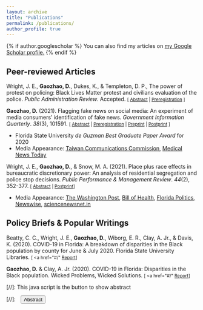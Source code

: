 ```yaml
---
layout: archive
title: "Publications"
permalink: /publications/
author_profile: true
---
```


{% if author.googlescholar %}
  You can also find my articles on <u><a href="{{author.googlescholar}}">my Google Scholar profile</a>.</u>
{% endif %}
## Peer-reviewed Articles
Wright, J. E., **Gaozhao, D.**, Dukes, K., & Templeton, D. P., The power of protest on policing: Black Lives Matter protest and civilians evaluation of the police. _Public Administration Review_. Accepted. <small>[ <a href="#/" onclick="visib('blm-abstract')">Abstract</a> | [Preregistration][blm-prereg] ]</small>

<div id="blm-abstract" style="display: none; text-align: justify; line-height: 1.2" ><small>
In 2020, police brutality against Black Americans catalyzed BLM protests across all 50 states. Though BLM protests continue to permeate society, few scholars explore how these protests change Americans’ perceptions of the police. To investigate this phenomenon more meticulously, we administered an online survey experiment—oversampling Black American participants—to measure how protest culture, specifically BLM protests, influence participants’ perceptions of the police. Our survey found that 1) Black American participants have a lower evaluation of police performance, but a higher evaluation of the BLM Movement than White American participants and 2) the presence of a general protest negatively impacts peoples’ perception of police performance. Using Critical Race Theory (CRT) these findings suggest that the visibility of BLM protest changes both Black and White perceptions of the police at varying degrees.
</small><br><br/></div>

[blm-prereg]: https://osf.io/43qe8


**Gaozhao, D.** (2021). Flagging fake news on social media: An experiment of media consumers’ identification of fake news. _Government Information Quarterly_. _38_(3), 101591. <small>[ <a href="#/" onclick="visib('fake-news-abstract')">Abstract</a> | [Preregistration][fake-news-prereg] | [Preprint][fake-news-preprint] | [Postprint][fake-news-postprint] ]</small>

<div id="fake-news-abstract" style="display: none; text-align: justify; line-height: 1.2" ><small>
Policymakers are taking action to protect their citizens and democratic systems from online misinformation. However, media consumers usually have a hard time differentiating misinformation from authentic information. There are two explanations for this difficulty, namely lazy reasoning and motivated reasoning. While lazy reasoning suggests that people may feel reluctant to conduct critical reasoning when consuming online information, the motivated reasoning theory points out that individuals are also thinking in alignment with their identities and established viewpoints. A proposed approach to address this issue is adding fact-checking flags in the hope that flags could alert people to information falsehoods and stimulate critical thinking. This study examines the impact of fact-checking flags on media consumers' identification of fake news. Conducting an experiment (n = 717) on Amazon Mechanical Turk, the study finds that experimental participants with different political backgrounds depend heavily on flag-checking results provided by flags. Flags are powerful to influence people's judgments in a way that participants have blind beliefs in flags even if the flag assessments are inaccurate. Furthermore, the study's results indicate that flag assessments made by professional fact-checkers or crowdsourcing are equally influential in shaping participants' identification. These observations provide public and private leaders with suggestions that fact-checking flags can significantly affect media consumers' identification of fake news. However, flags appear to have little ability to promote critical thinking in this experiment.
</small><br><br/></div>

[fake-news-prereg]: https://osf.io/4g7mw
[fake-news-preprint]: https://www.researchgate.net/publication/345413560_Flagging_fake_news_on_social_media_An_experiment_of_media_consumers'_identification_of_fake_news
[fake-news-postprint]: https://doi.org/10.1016/j.giq.2021.101591

  - Florida State University _de Guzman Best Graduate Paper Award_ for 2020
  - Media Appearance: <a href="https://www.ncc.gov.tw/chinese/files/21042/5190_45998_210429_1.pdf" target="_blank"><u>Taiwan Communications Commission</u></a>, <a href="https://www.medicalnewstoday.com/articles/how-has-social-media-affected-mental-health-during-the-pandemic" target="_blank"><u>Medical News Today</u></a>

Wright, J. E., **Gaozhao, D.**, & Snow, M. A. (2021). Place plus race effects in bureaucratic discretionary power: An analysis of residential segregation and police stop decisions. _Public Performance & Management Review_. _44_(2), 352-377. <small>[ <a href="#/" onclick="visib('segregation-abstract')">Abstract</a> | [Postprint][segregation-postprint]]</small>

<div id="segregation-abstract" style="display: none; text-align: justify; line-height: 1.2" ><small>
Discrepancies in bureaucrat behavior, residential segregation, and police stops that turn deadly have spurred critical analysis surrounding who gets stopped by the police and what happens once they get stopped. This study considers the effect of officers’ decision when performing vehicle stops and conducting vehicle or person searches, as measured at the block group level in Minneapolis neighborhoods. This research is one of the few empirical studies within public administration which examines police stop decisions during vehicle stops in segregated areas, and one of the few empirical studies that explores police actions toward immigrants. We find that majority African American areas of high segregation have 40% more vehicle or person searches than other parts of the city. Second, we find that in predominately African American areas with growing pockets of East African immigrant areas will be subject to 50% more vehicle and person searches. These results indicate that Black (whether native or foreign born) populations of people are more likely to have investigatory interactions with police officers.
</small><br><br/></div>

[segregation-postprint]: https://doi.org/10.1080/15309576.2020.1798789

  - Media Appearance: <a href="https://www.washingtonpost.com/politics/2021/04/15/derek-chauvins-murder-trial-puts-local-governments-stand/" target="_blank"><u>The Washington Post</u></a>, <a href="https://blog.petrieflom.law.harvard.edu/2021/09/10/health-justice-criminal-legal-system/" target="_blank"><u>Bill of Health</u></a>, <a href="https://floridapolitics.com/archives/358332-takeaways-from-tallahassee-early-voting-gratitude/" target="_blank"><u>Florida Politics</u></a>, <a href="https://www.newswise.com/politics/fsu-researcher-finds-links-between-police-searches-and-race-in-minneapolis/?article_id=736395" target="_blank"><u>Newswise</u></a>, <a href="https://sciencenewsnet.in/fsu-researcher-finds-links-between-police-searches-and-race-in-minneapolis/" target="_blank"><u>sciencenewsnet.in</u></a>


## Policy Briefs & Popular Writings
Beatty, C. C., Wright, J. E., **Gaozhao, D.**, Wiborg, E. R., Clay, A. Jr., & Davis, K. (2020). COVID-19 in Florida: A breakdown of disparities in the Black population by county for June & July 2020. Florida State University Libraries. <small>[ <a href="#/" [Report][covid-report1]]</small>

[covid-report1]: https://diginole.lib.fsu.edu/islandora/object/fsu%3A752394

**Gaozhao, D.** & Clay, A. Jr. (2020). COVID-19 in Florida: Disparities in the Black population. Wicked Problems, Wicked Solutions. <small>[ <a href="#/" [Report][covid-report2]]</small> 

[covid-report2]: https://wicked-solutions.blog/2020/10/19/covid-19-in-florida-disparities-in-the-black-population/


  
[//]: This java script is the button to show abstract
<script>
 function visib(id) {
  var x = document.getElementById(id);
  if (x.style.display === "block") {
    x.style.display = "none";
  } else {
    x.style.display = "block";
  }
}
</script>

[//]:&emsp;<button onclick="visib('polariz')" class="btn btn--inverse btn--small">Abstract</button>
